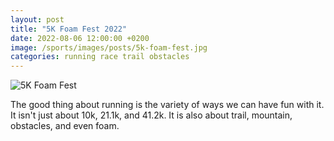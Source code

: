 ```yaml
---
layout: post
title: "5K Foam Fest 2022"
date: 2022-08-06 12:00:00 +0200
image: /sports/images/posts/5k-foam-fest.jpg
categories: running race trail obstacles
---
```


![5K Foam Fest](/sports/images/posts/5k-foam-fest.jpg)

The good thing about running is the variety of ways we can have fun with it. It isn't just about 10k, 21.1k, and 41.2k. It is also about trail, mountain, obstacles, and even foam.

<!-- more -->

